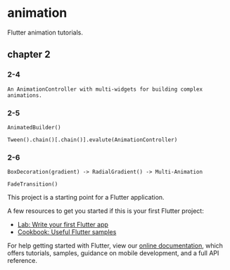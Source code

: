 # animation

Flutter animation tutorials.

## chapter 2

### 2-4

    An AnimationController with multi-widgets for building complex animations.

### 2-5

    AnimatedBuilder()

    Tween().chain()[.chain()].evalute(AnimationController)

### 2-6

    BoxDecoration(gradient) -> RadialGradient() -> Multi-Animation

    FadeTransition()



This project is a starting point for a Flutter application.

A few resources to get you started if this is your first Flutter project:

- [Lab: Write your first Flutter app](https://flutter.dev/docs/get-started/codelab)
- [Cookbook: Useful Flutter samples](https://flutter.dev/docs/cookbook)

For help getting started with Flutter, view our
[online documentation](https://flutter.dev/docs), which offers tutorials,
samples, guidance on mobile development, and a full API reference.
